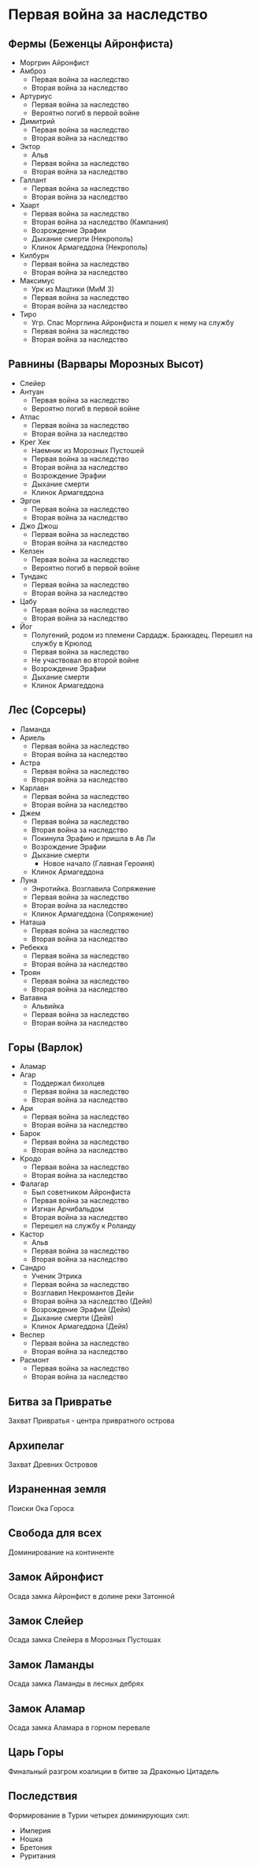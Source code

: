# Первая война за наследство

## Фермы (Беженцы Айронфиста)

*   Моргрин Айронфист
*   Амброз
    *   Первая война за наследство
    *   Вторая война за наследство
*   Артуриус
    *   Первая война за наследство
    *   Вероятно погиб в первой войне
*   Димитрий
    *   Первая война за наследство
    *   Вторая война за наследство
*   Эктор
    *   Альв
    *   Первая война за наследство
    *   Вторая война за наследство
*   Галлант
    *   Первая война за наследство
    *   Вторая война за наследство
*   Хаарт
    *   Первая война за наследство
    *   Вторая война за наследство (Кампания)
    *   Возрождение Эрафии
    *   Дыхание смерти (Некрополь)
    *   Клинок Армагеддона (Некрополь)
*   Килбурн
    *   Первая война за наследство
    *   Вторая война за наследство
*   Максимус
    *   Урк из Мацтики (МиМ 3)
    *   Первая война за наследство
    *   Вторая война за наследство
*   Тиро
    *   Угр. Спас Морглина Айронфиста и пошел к нему на службу
    *   Первая война за наследство
    *   Вторая война за наследство

## Равнины (Варвары Морозных Высот)

*   Слейер
*   Антуан
    *   Первая война за наследство
    *   Вероятно погиб в первой войне
*   Атлас
    *   Первая война за наследство
    *   Вторая война за наследство
*   Крег Хек
    *   Наемник из Морозных Пустошей
    *   Первая война за наследство
    *   Вторая война за наследство
    *   Возрождение Эрафии
    *   Дыхание смерти
    *   Клинок Армагеддона
*   Эргон
    *   Первая война за наследство
    *   Вторая война за наследство
*   Джо Джош
    *   Первая война за наследство
    *   Вторая война за наследство
*   Келзен
    *   Первая война за наследство
    *   Вероятно погиб в первой войне
*   Тундакс
    *   Первая война за наследство
    *   Вторая война за наследство
*   Цабу
    *   Первая война за наследство
    *   Вторая война за наследство
*   Йог
    *   Полугений, родом из племени Сардадж.
        Браккадец. Перешел на службу в Крюлод
    *   Первая война за наследство
    *   Не участвовал во второй войне
    *   Возрождение Эрафии
    *   Дыхание смерти
    *   Клинок Армагеддона

## Лес (Сорсеры)

*   Ламанда
*   Ариель
    *   Первая война за наследство
    *   Вторая война за наследство
*   Астра
    *   Первая война за наследство
    *   Вторая война за наследство
*   Карлавн
    *   Первая война за наследство
    *   Вторая война за наследство
*   Джем
    *   Первая война за наследство
    *   Вторая война за наследство
    *   Покинула Эрафию и пришла в Ав Ли
    *   Возрождение Эрафии
    *   Дыхание смерти
        *   Новое начало (Главная Героиня)
    *   Клинок Армагеддона
*   Луна
    *   Энротийка. Возглавила Сопряжение
    *   Первая война за наследство
    *   Вторая война за наследство
    *   Клинок Армагеддона (Сопряжение)
*   Наташа
    *   Первая война за наследство
    *   Вторая война за наследство
*   Ребекка
    *   Первая война за наследство
    *   Вторая война за наследство
*   Троян
    *   Первая война за наследство
    *   Вторая война за наследство
*   Ватавна
    *   Альвийка
    *   Первая война за наследство
    *   Вторая война за наследство

## Горы (Варлок)

*   Аламар
*   Агар
    *   Поддержал бихолцев
    *   Первая война за наследство
    *   Вторая война за наследство
*   Ари
    *   Первая война за наследство
    *   Вторая война за наследство
*   Барок
    *   Первая война за наследство
    *   Вторая война за наследство
*   Кродо
    *   Первая война за наследство
    *   Вторая война за наследство
*   Фалагар
    *   Был советником Айронфиста
    *   Первая война за наследство
    *   Изгнан Арчибальдом
    *   Вторая война за наследство
    *   Перешел на службу к Роланду
*   Кастор
    *   Альв
    *   Первая война за наследство
    *   Вторая война за наследство
*   Сандро
    *   Ученик Этрика
    *   Первая война за наследство
    *   Возглавил Некромантов Дейи
    *   Вторая война за наследство (Дейя)
    *   Возрождение Эрафии (Дейя)
    *   Дыхание смерти (Дейя)
    *   Клинок Армагеддона (Дейя)
*   Веспер
    *   Первая война за наследство
    *   Вторая война за наследство
*   Расмонт
    *   Первая война за наследство
    *   Вторая война за наследство

## Битва за Привратье

Захват Привратья - центра привратного острова

## Архипелаг

Захват Древних Островов

## Израненная земля

Поиски Ока Гороса

## Свобода для всех

Доминирование на континенте

## Замок Айронфист

Осада замка Айронфист в долине реки Затонной

## Замок Слейер

Осада замка Слейера в Морозных Пустошах

## Замок Ламанды

Осада замка Ламанды в лесных дебрях

## Замок Аламар

Осада замка Аламара в горном перевале

## Царь Горы

Финальный разгром коалиции в битве за Драконью Цитадель

## Последствия

Формирование в Турии четырех доминирующих сил:

*   Империя
*   Ношка
*   Бретония
*   Руритания
